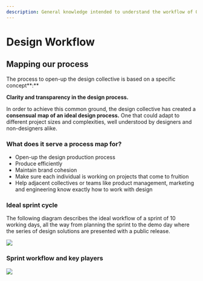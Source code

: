 ```yaml
---
description: General knowledge intended to understand the workflow of OpenCollective Design
---
```


# Design Workflow

## Mapping our process

The process to open-up the design collective is based on a specific concept**:**

**Clarity and transparency in the design process.**

In order to achieve this common ground, the design collective has created a **consensual** **map of an ideal design process.** One that could adapt to different project sizes and complexities, well understood by designers and non-designers alike.

### What does it serve a process map for?

* Open-up the design production process
* Produce efficiently
* Maintain brand cohesion
* Make sure each individual is working on projects that come to fruition
* Help adjacent collectives or teams like product management, marketing and engineering know exactly how to work with design

### Ideal sprint cycle

The following diagram describes the ideal workflow of a sprint of 10 working days, all the way from planning the sprint to the demo day where the series of design solutions are presented with a public release.

![](https://github.com/opencollective/documentation/tree/7991781321e21c71705dddaf37775eeb78dbe972/contributing/.gitbook/assets/2%20%283%29.png)

### Sprint workflow and key players

![](https://github.com/opencollective/documentation/tree/7991781321e21c71705dddaf37775eeb78dbe972/contributing/.gitbook/assets/5%20%281%29.png)

